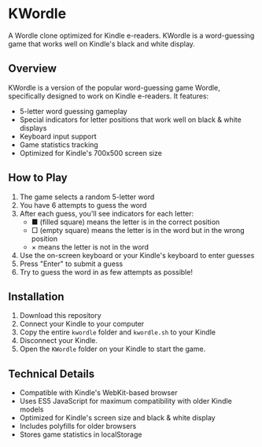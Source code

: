 # KWordle

A Wordle clone optimized for Kindle e-readers. KWordle is a word-guessing game that works well on Kindle's black and white display.

## Overview

KWordle is a version of the popular word-guessing game Wordle, specifically designed to work on Kindle e-readers. It features:

- 5-letter word guessing gameplay
- Special indicators for letter positions that work well on black & white displays
- Keyboard input support
- Game statistics tracking
- Optimized for Kindle's 700x500 screen size

## How to Play

1. The game selects a random 5-letter word
2. You have 6 attempts to guess the word
3. After each guess, you'll see indicators for each letter:
   - ■ (filled square) means the letter is in the correct position
   - □ (empty square) means the letter is in the word but in the wrong position
   - × means the letter is not in the word
4. Use the on-screen keyboard or your Kindle's keyboard to enter guesses
5. Press "Enter" to submit a guess
6. Try to guess the word in as few attempts as possible!

## Installation

1. Download this repository
2. Connect your Kindle to your computer
3. Copy the entire `kwordle` folder and `kwordle.sh` to your Kindle
4. Disconnect your Kindle.
5. Open the `KWordle` folder on your Kindle to start the game.

## Technical Details

- Compatible with Kindle's WebKit-based browser
- Uses ES5 JavaScript for maximum compatibility with older Kindle models
- Optimized for Kindle's screen size and black & white display
- Includes polyfills for older browsers
- Stores game statistics in localStorage
